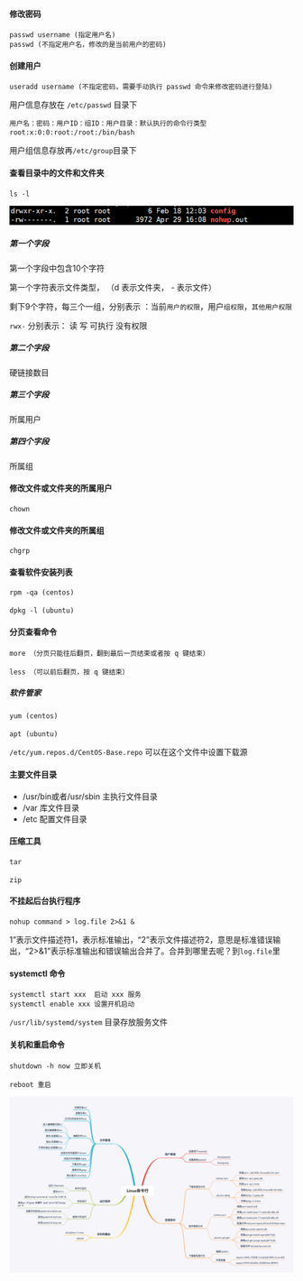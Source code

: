 #### 修改密码 

```shell
passwd username (指定用户名)
passwd (不指定用户名，修改的是当前用户的密码)
```



#### 创建用户

```shell
useradd username (不指定密码，需要手动执行 passwd 命令来修改密码进行登陆)
```

用户信息存放在 `/etc/passwd` 目录下

```shell
用户名：密码：用户ID：组ID：用户目录：默认执行的命令行类型
root:x:0:0:root:/root:/bin/bash
```

用户组信息存放再`/etc/group`目录下



#### 查看目录中的文件和文件夹

```shell
ls -l
```

![1556530638758](../images/1556530638758.png)

##### 第一个字段

第一个字段中包含10个字符 

第一个字符表示文件类型， （d 表示文件夹，  - 表示文件）

剩下9个字符，每三个一组，分别表示 ：当前`用户的权限`，用户`组权限`，`其他用户权限`

`rwx-` 分别表示： 读 写 可执行 没有权限

##### 第二个字段

硬链接数目

##### 第三个字段

所属用户

##### 第四个字段

所属组

#### 修改文件或文件夹的所属用户

```shell
chown 
```

#### 修改文件或文件夹的所属组

```shell
chgrp
```



#### 查看软件安装列表

```shell
rpm -qa (centos)

dpkg -l (ubuntu)
```



#### 分页查看命令

```shell
more （分页只能往后翻页，翻到最后一页结束或者按 q 键结束）

less （可以前后翻页，按 q 键结束）
```

##### 软件管家

```shell
yum (centos)

apt (ubuntu)
```

`/etc/yum.repos.d/CentOS-Base.repo`   可以在这个文件中设置下载源



#### 主要文件目录

- /usr/bin或者/usr/sbin 主执行文件目录
- /var 库文件目录
- /etc 配置文件目录



#### 压缩工具

```shell
tar 

zip 
```



#### 不挂起后台执行程序

```shell
nohup command > log.file 2>&1 &
```

1”表示文件描述符1，表示标准输出，“2”表示文件描述符2，意思是标准错误输出，“2>&1”表示标准输出和错误输出合并了。合并到哪里去呢？到`log.file`里



#### systemctl 命令

```
systemctl start xxx  启动 xxx 服务
systemctl enable xxx 设置开机启动

```

`/usr/lib/systemd/system` 目录存放服务文件



#### 关机和重启命令

```shell
shutdown -h now 立即关机

reboot 重启
```

![img](../images/8855bb645d8ecc35c80aa89cde5d16e5.jpg)